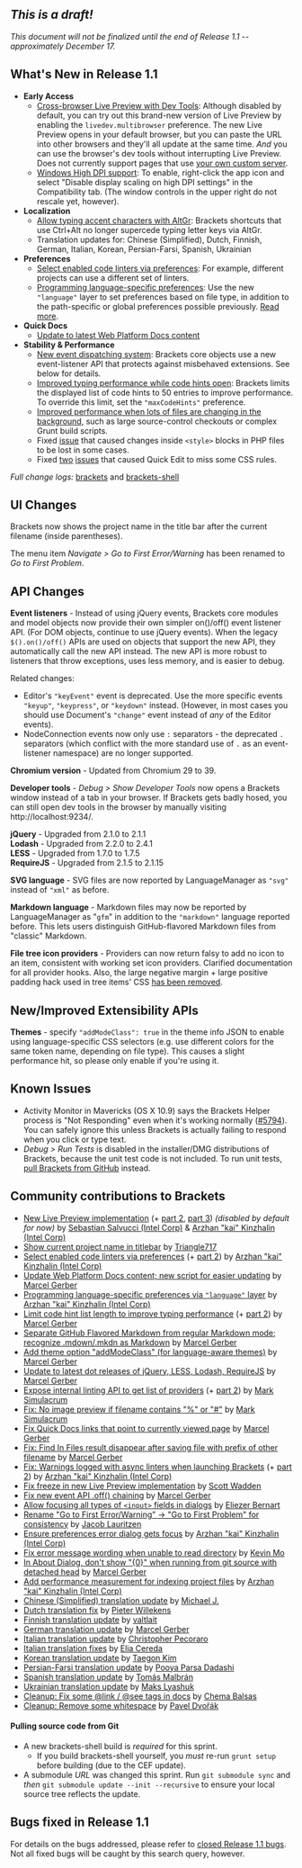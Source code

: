 _This is a draft!_
--------------------
_This document will not be finalized until the end of Release 1.1 -- approximately December 17._


What's New in Release 1.1
-------------------------
* **Early Access**
    * [Cross-browser Live Preview with Dev Tools](https://github.com/adobe/brackets/wiki/Live-Development:-lifecycle-research-and-future-directions#live-development-managed-with-unprivileged-scripts): Although disabled by default, you can try out this brand-new version of Live Preview by enabling the `livedev.multibrowser` preference. The new Live Preview opens in your default browser, but you can paste the URL into other browsers and they'll all update at the same time. _And_ you can use the browser's dev tools without interrupting Live Preview. Does not currently support pages that use [your own custom server](https://github.com/adobe/brackets/wiki/How-to-Use-Brackets#lp-custom-server).
    * [Windows High DPI support](https://trello.com/c/CySUsuf4/1188-m-integrate-cef-2171-branch-chrome-39): To enable, right-click the app icon and select "Disable display scaling on high DPI settings" in the Compatibility tab. (The window controls in the upper right do not rescale yet, however).
* **Localization**
    * [Allow typing accent characters with AltGr](https://github.com/adobe/brackets/issues/8666): Brackets shortcuts that use Ctrl+Alt no longer supercede typing letter keys via AltGr.
    * Translation updates for: Chinese (Simplified), Dutch, Finnish, German, Italian, Korean, Persian-Farsi, Spanish, Ukrainian
* **Preferences**
    * [Select enabled code linters via preferences](https://github.com/adobe/brackets/pull/7362): For example, different projects can use a different set of linters.
    * [Programming language-specific preferences](https://github.com/adobe/brackets/pull/7889): Use the new `"language"` layer to set preferences based on file type, in addition to the path-specific or global preferences possible previously. [Read more](https://github.com/adobe/brackets/wiki/How-to-Use-Brackets#scope-of-preferences).
* **Quick Docs**
    * [Update to latest Web Platform Docs content](https://github.com/adobe/brackets/pull/9686)
* **Stability & Performance**
    * [New event dispatching system](https://trello.com/c/ogaZoRHJ/1377-events-infrastructure-improvements): Brackets core objects use a new event-listener API that protects against misbehaved extensions. See below for details.
    * [Improved typing performance while code hints open](https://github.com/adobe/brackets/pull/9791): Brackets limits the displayed list of code hints to 50 entries to improve performance. To override this limit, set the `"maxCodeHints"` preference.
    * [Improved performance when lots of files are changing in the background](https://github.com/adobe/brackets/pull/10120), such as large source-control checkouts or complex Grunt build scripts.
    * Fixed [issue](https://github.com/adobe/brackets/issues/9813) that caused changes inside `<style>` blocks in PHP files to be lost in some cases.
    * Fixed [two](https://github.com/adobe/brackets/issues/10013) [issues](https://github.com/adobe/brackets/issues/9840) that caused Quick Edit to miss some CSS rules.


_Full change logs:_ [brackets](https://github.com/adobe/brackets/compare/release-1.0...release-1.1#commits_bucket) and [brackets-shell](https://github.com/adobe/brackets-shell/compare/release-1.0...release-1.1#commits_bucket)


UI Changes
----------
Brackets now shows the project name in the title bar after the current filename (inside parentheses).

The menu item _Navigate > Go to First Error/Warning_ has been renamed to _Go to First Problem_.


API Changes
-----------
**Event listeners** - Instead of using jQuery events, Brackets core modules and model objects now provide their own simpler on()/off() event listener API. (For DOM objects, continue to use jQuery events). When the legacy `$().on()/off()` APIs are used on objects that support the new API, they automatically call the new API instead. The new API is more robust to listeners that throw exceptions, uses less memory, and is easier to debug.

Related changes:

* Editor's `"keyEvent"` event is deprecated. Use the more specific events `"keyup"`, `"keypress"`, or `"keydown"` instead. (However, in most cases you should use Document's `"change"` event instead of _any_ of the Editor events).
* NodeConnection events now only use `:` separators - the deprecated `.` separators (which conflict with the more standard use of `.` as an event-listener namespace) are no longer supported.

**Chromium version** - Updated from Chromium 29 to 39.

**Developer tools** - _Debug > Show Developer Tools_ now opens a Brackets window instead of a tab in your browser. If Brackets gets badly hosed, you can still open dev tools in the browser by manually visiting http://localhost:9234/.

**jQuery** - Upgraded from 2.1.0 to 2.1.1 <br>
**Lodash** - Upgraded from 2.2.0 to 2.4.1 <br>
**LESS** - Upgraded from 1.7.0 to 1.7.5 <br>
**RequireJS** - Upgraded from 2.1.5 to 2.1.15

**SVG language** - SVG files are now reported by LanguageManager as `"svg"` instead of `"xml"` as before.

**Markdown language** - Markdown files may now be reported by LanguageManager as "`gfm`" in addition to the `"markdown"` language reported before. This lets users distinguish GitHub-flavored Markdown files from "classic" Markdown.

**File tree icon providers** - Providers can now return falsy to add no icon to an item, consistent with working set icon providers. Clarified documentation for all provider hooks. Also, the large negative margin + large positive padding hack used in tree items' CSS [has been removed](https://github.com/adobe/brackets/pull/10011).

New/Improved Extensibility APIs
-------------------------------
**Themes** - specify `"addModeClass": true` in the theme info JSON to enable using language-specific CSS selectors (e.g. use different colors for the same token name, depending on file type). This causes a slight performance hit, so please only enable if you're using it.


Known Issues
------------
* Activity Monitor in Mavericks (OS X 10.9) says the Brackets Helper process is "Not Responding" even when it's working normally ([#5794](https://github.com/adobe/brackets/issues/5794)). You can safely ignore this unless Brackets is actually failing to respond when you click or type text.
* _Debug > Run Tests_ is disabled in the installer/DMG distributions of Brackets, because the unit test code is not included. To run unit tests, [pull Brackets from GitHub](https://github.com/adobe/brackets/wiki/How-to-Hack-on-Brackets#wiki-getcode) instead.


Community contributions to Brackets
-----------------------------------
* [New Live Preview implementation](https://github.com/adobe/brackets/pull/10010) (+ [part 2](https://github.com/adobe/brackets/pull/10101), [part 3](https://github.com/adobe/brackets/pull/10129)) _(disabled by default for now)_ by [Sebastian Salvucci (Intel Corp)](https://github.com/sebaslv) & [Arzhan "kai" Kinzhalin (Intel Corp)](https://github.com/busykai)
* [Show current project name in titlebar](https://github.com/adobe/brackets/pull/7789) by [Triangle717](https://github.com/le717)
* [Select enabled code linters via preferences](https://github.com/adobe/brackets/pull/7362) (+ [part 2](https://github.com/adobe/brackets/pull/10164)) by [Arzhan "kai" Kinzhalin (Intel Corp)](https://github.com/busykai)
* [Update Web Platform Docs content; new script for easier updating](https://github.com/adobe/brackets/pull/9686) by [Marcel Gerber](https://github.com/MarcelGerber)
* [Programming language-specific preferences via `"language"` layer](https://github.com/adobe/brackets/pull/7889) by [Arzhan "kai" Kinzhalin (Intel Corp)](https://github.com/busykai)
* [Limit code hint list length to improve typing performance](https://github.com/adobe/brackets/pull/9791) (+ [part 2](https://github.com/adobe/brackets/pull/10093)) by [Marcel Gerber](https://github.com/MarcelGerber)
* [Separate GitHub Flavored Markdown from regular Markdown mode; recognize .mdown/.mkdn as Markdown](https://github.com/adobe/brackets/pull/9780) by [Marcel Gerber](https://github.com/MarcelGerber)
* [Add theme option "addModeClass" (for language-aware themes)](https://github.com/adobe/brackets/pull/10039) by [Marcel Gerber](https://github.com/MarcelGerber)
* [Update to latest dot releases of jQuery, LESS, Lodash, RequireJS](https://github.com/adobe/brackets/pull/9968) by [Marcel Gerber](https://github.com/MarcelGerber)
* [Expose internal linting API to get list of providers](https://github.com/adobe/brackets/pull/9189) (+ [part 2](https://github.com/adobe/brackets/pull/10068))  by [Mark Simulacrum](https://github.com/Mark-Simulacrum)
* [Fix: No image preview if filename contains "%" or "#"](https://github.com/adobe/brackets/pull/9190) by [Mark Simulacrum](https://github.com/Mark-Simulacrum)
* [Fix Quick Docs links that point to currently viewed page](https://github.com/adobe/brackets/pull/8724) by [Marcel Gerber](https://github.com/MarcelGerber)
* [Fix: Find In Files result disappear after saving file with prefix of other filename](https://github.com/adobe/brackets/pull/9940) by [Marcel Gerber](https://github.com/MarcelGerber)
* [Fix: Warnings logged with async linters when launching Brackets](https://github.com/adobe/brackets/pull/9392) (+ [part 2](https://github.com/adobe/brackets/pull/10023)) by [Arzhan "kai" Kinzhalin (Intel Corp)](https://github.com/busykai)
* [Fix freeze in new Live Preview implementation](https://github.com/adobe/brackets/pull/10207) by [Scott Wadden](https://github.com/dsrw)
* [Fix new event API .off() chaining](https://github.com/adobe/brackets/pull/10024) by [Marcel Gerber](https://github.com/MarcelGerber)
* [Allow focusing all types of `<input>` fields in dialogs](https://github.com/adobe/brackets/pull/9915) by [Eliezer Bernart](https://github.com/eliezerb)
* [Rename "Go to First Error/Warning" -> "Go to First Problem" for consistency](https://github.com/adobe/brackets/pull/9835) by [Jacob Lauritzen](https://github.com/Jacse)
* [Ensure preferences error dialog gets focus](https://github.com/adobe/brackets/pull/10022) by [Arzhan "kai" Kinzhalin (Intel Corp)](https://github.com/busykai)
* [Fix error message wording when unable to read directory](https://github.com/adobe/brackets/pull/9948) by [Kevin Mo](https://github.com/encadyma)
* [In About Dialog, don't show "{0}" when running from git source with detached head](https://github.com/adobe/brackets/pull/9777) by [Marcel Gerber](https://github.com/MarcelGerber)
* [Add performance measurement for indexing project files](https://github.com/adobe/brackets/pull/9905) by [Arzhan "kai" Kinzhalin (Intel Corp)](https://github.com/busykai)
* [Chinese (Simplified) translation update](https://github.com/adobe/brackets/pull/9874) by [Michael J.](https://github.com/michaeljayt)
* [Dutch translation fix](https://github.com/adobe/brackets/pull/9804) by [Pieter Willekens](https://github.com/ispieter)
* [Finnish translation update](https://github.com/adobe/brackets/pull/9998) by [valtlait](https://github.com/valtlait)
* [German translation update](https://github.com/adobe/brackets/pull/10176) by [Marcel Gerber](https://github.com/MarcelGerber)
* [Italian translation update](https://github.com/adobe/brackets/pull/9962) by [Christopher Pecoraro](https://github.com/chrispecoraro)
* [Italian translation fixes](https://github.com/adobe/brackets/pull/9885) by [Elia Cereda](https://github.com/EliaCereda)
* [Korean translation update](https://github.com/adobe/brackets/pull/10053) by [Taegon Kim](https://github.com/taggon)
* [Persian-Farsi translation update](https://github.com/adobe/brackets/pull/10062) by [Pooya Parsa Dadashi](https://github.com/datamweb)
* [Spanish translation update](https://github.com/adobe/brackets/pull/10181) by [Tomás Malbrán](https://github.com/TomMalbran)
* [Ukrainian translation update](https://github.com/adobe/brackets/pull/9967) by [Maks Lyashuk](https://github.com/probil)
* [Cleanup: Fix some @link / @see tags in docs](https://github.com/adobe/brackets/pull/9782) by [Chema Balsas](https://github.com/jbalsas)
* [Cleanup: Remove some whitespace](https://github.com/adobe/brackets/pull/9869) by [Pavel Dvořák](https://github.com/dvorapa)


#### Pulling source code from Git
* A new brackets-shell build is _required_ for this sprint.
    * If you build brackets-shell yourself, you _must_ re-run `grunt setup` before building (due to the CEF update).
* A submodule _URL_ was changed this sprint. Run `git submodule sync` and _then_ `git submodule update --init --recursive` to ensure your local source tree reflects the update.


Bugs fixed in Release 1.1
-------------------------
For details on the bugs addressed, please refer to [closed Release 1.1 bugs](https://github.com/adobe/brackets/issues?q=is%3Aclosed+milestone%3A%22Release+1.1%22). Not all fixed bugs will be caught by this search query, however.